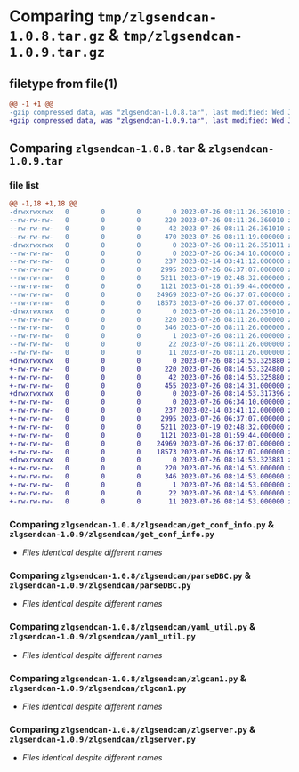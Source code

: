 # Comparing `tmp/zlgsendcan-1.0.8.tar.gz` & `tmp/zlgsendcan-1.0.9.tar.gz`

## filetype from file(1)

```diff
@@ -1 +1 @@
-gzip compressed data, was "zlgsendcan-1.0.8.tar", last modified: Wed Jul 26 08:11:26 2023, max compression
+gzip compressed data, was "zlgsendcan-1.0.9.tar", last modified: Wed Jul 26 08:14:53 2023, max compression
```

## Comparing `zlgsendcan-1.0.8.tar` & `zlgsendcan-1.0.9.tar`

### file list

```diff
@@ -1,18 +1,18 @@
-drwxrwxrwx   0        0        0        0 2023-07-26 08:11:26.361010 zlgsendcan-1.0.8/
--rw-rw-rw-   0        0        0      220 2023-07-26 08:11:26.360010 zlgsendcan-1.0.8/PKG-INFO
--rw-rw-rw-   0        0        0       42 2023-07-26 08:11:26.361010 zlgsendcan-1.0.8/setup.cfg
--rw-rw-rw-   0        0        0      470 2023-07-26 08:11:19.000000 zlgsendcan-1.0.8/setup.py
-drwxrwxrwx   0        0        0        0 2023-07-26 08:11:26.351011 zlgsendcan-1.0.8/zlgsendcan/
--rw-rw-rw-   0        0        0        0 2023-07-26 06:34:10.000000 zlgsendcan-1.0.8/zlgsendcan/__init__.py
--rw-rw-rw-   0        0        0      237 2023-02-14 03:41:12.000000 zlgsendcan-1.0.8/zlgsendcan/frozen_dir.py
--rw-rw-rw-   0        0        0     2995 2023-07-26 06:37:07.000000 zlgsendcan-1.0.8/zlgsendcan/get_conf_info.py
--rw-rw-rw-   0        0        0     5211 2023-07-19 02:48:32.000000 zlgsendcan-1.0.8/zlgsendcan/parseDBC.py
--rw-rw-rw-   0        0        0     1121 2023-01-28 01:59:44.000000 zlgsendcan-1.0.8/zlgsendcan/yaml_util.py
--rw-rw-rw-   0        0        0    24969 2023-07-26 06:37:07.000000 zlgsendcan-1.0.8/zlgsendcan/zlgcan1.py
--rw-rw-rw-   0        0        0    18573 2023-07-26 06:37:07.000000 zlgsendcan-1.0.8/zlgsendcan/zlgserver.py
-drwxrwxrwx   0        0        0        0 2023-07-26 08:11:26.359010 zlgsendcan-1.0.8/zlgsendcan.egg-info/
--rw-rw-rw-   0        0        0      220 2023-07-26 08:11:26.000000 zlgsendcan-1.0.8/zlgsendcan.egg-info/PKG-INFO
--rw-rw-rw-   0        0        0      346 2023-07-26 08:11:26.000000 zlgsendcan-1.0.8/zlgsendcan.egg-info/SOURCES.txt
--rw-rw-rw-   0        0        0        1 2023-07-26 08:11:26.000000 zlgsendcan-1.0.8/zlgsendcan.egg-info/dependency_links.txt
--rw-rw-rw-   0        0        0       22 2023-07-26 08:11:26.000000 zlgsendcan-1.0.8/zlgsendcan.egg-info/requires.txt
--rw-rw-rw-   0        0        0       11 2023-07-26 08:11:26.000000 zlgsendcan-1.0.8/zlgsendcan.egg-info/top_level.txt
+drwxrwxrwx   0        0        0        0 2023-07-26 08:14:53.325880 zlgsendcan-1.0.9/
+-rw-rw-rw-   0        0        0      220 2023-07-26 08:14:53.324880 zlgsendcan-1.0.9/PKG-INFO
+-rw-rw-rw-   0        0        0       42 2023-07-26 08:14:53.325880 zlgsendcan-1.0.9/setup.cfg
+-rw-rw-rw-   0        0        0      455 2023-07-26 08:14:31.000000 zlgsendcan-1.0.9/setup.py
+drwxrwxrwx   0        0        0        0 2023-07-26 08:14:53.317396 zlgsendcan-1.0.9/zlgsendcan/
+-rw-rw-rw-   0        0        0        0 2023-07-26 06:34:10.000000 zlgsendcan-1.0.9/zlgsendcan/__init__.py
+-rw-rw-rw-   0        0        0      237 2023-02-14 03:41:12.000000 zlgsendcan-1.0.9/zlgsendcan/frozen_dir.py
+-rw-rw-rw-   0        0        0     2995 2023-07-26 06:37:07.000000 zlgsendcan-1.0.9/zlgsendcan/get_conf_info.py
+-rw-rw-rw-   0        0        0     5211 2023-07-19 02:48:32.000000 zlgsendcan-1.0.9/zlgsendcan/parseDBC.py
+-rw-rw-rw-   0        0        0     1121 2023-01-28 01:59:44.000000 zlgsendcan-1.0.9/zlgsendcan/yaml_util.py
+-rw-rw-rw-   0        0        0    24969 2023-07-26 06:37:07.000000 zlgsendcan-1.0.9/zlgsendcan/zlgcan1.py
+-rw-rw-rw-   0        0        0    18573 2023-07-26 06:37:07.000000 zlgsendcan-1.0.9/zlgsendcan/zlgserver.py
+drwxrwxrwx   0        0        0        0 2023-07-26 08:14:53.323881 zlgsendcan-1.0.9/zlgsendcan.egg-info/
+-rw-rw-rw-   0        0        0      220 2023-07-26 08:14:53.000000 zlgsendcan-1.0.9/zlgsendcan.egg-info/PKG-INFO
+-rw-rw-rw-   0        0        0      346 2023-07-26 08:14:53.000000 zlgsendcan-1.0.9/zlgsendcan.egg-info/SOURCES.txt
+-rw-rw-rw-   0        0        0        1 2023-07-26 08:14:53.000000 zlgsendcan-1.0.9/zlgsendcan.egg-info/dependency_links.txt
+-rw-rw-rw-   0        0        0       22 2023-07-26 08:14:53.000000 zlgsendcan-1.0.9/zlgsendcan.egg-info/requires.txt
+-rw-rw-rw-   0        0        0       11 2023-07-26 08:14:53.000000 zlgsendcan-1.0.9/zlgsendcan.egg-info/top_level.txt
```

### Comparing `zlgsendcan-1.0.8/zlgsendcan/get_conf_info.py` & `zlgsendcan-1.0.9/zlgsendcan/get_conf_info.py`

 * *Files identical despite different names*

### Comparing `zlgsendcan-1.0.8/zlgsendcan/parseDBC.py` & `zlgsendcan-1.0.9/zlgsendcan/parseDBC.py`

 * *Files identical despite different names*

### Comparing `zlgsendcan-1.0.8/zlgsendcan/yaml_util.py` & `zlgsendcan-1.0.9/zlgsendcan/yaml_util.py`

 * *Files identical despite different names*

### Comparing `zlgsendcan-1.0.8/zlgsendcan/zlgcan1.py` & `zlgsendcan-1.0.9/zlgsendcan/zlgcan1.py`

 * *Files identical despite different names*

### Comparing `zlgsendcan-1.0.8/zlgsendcan/zlgserver.py` & `zlgsendcan-1.0.9/zlgsendcan/zlgserver.py`

 * *Files identical despite different names*

